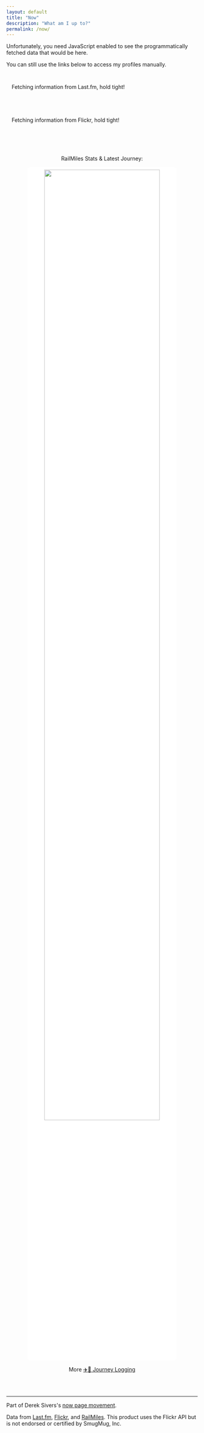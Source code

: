 ```yaml
---
layout: default
title: "Now"
description: "What am I up to?"
permalink: /now/
---
```


<!-- lazy inline style rocks, change my mind -->
<style>
header#page-header {
	margin-bottom: 2em;
}

#lastfm, #statuscafe, #flickr, #planestrains {
	margin-bottom: 2em;
	padding: 1em;
	border: 1px solid var(--c);
}

#lastfm div, #statuscafe div {
	display: flex;
	align-items: center;
	margin-bottom: 1em;
}

#lastfm div img {
	flex: 1;
	width: 20%;
	margin: 0.5em 1em 0 0;
	aspect-ratio: 1/1;
	border-radius: 8px;
}

#statuscafe div span#statuscafe-face {
	flex: 1;
	margin-right: 0.5em;
	text-align: center;
	font-size: 2em;
}

#lastfm div p {
	flex: 5;
}

#statuscafe div p {
	flex: 10;
}


#flickr figure {
	margin: 0;
}

#flickr p {
	margin-top: 0;
}

#flickr img {
	width: 100%;
	border-radius: 8px;
}

a.img-link {
	border-bottom: none !important; /* we love !important */
}

a.img-link:hover img, a.img-link:focus img {
	opacity: 0.8;
}

#planestrains {
	text-align: center;
}

#planestrains img {
	width: 80%;
	padding: 0.5em;
	border-radius: 8px;
	background-color: var(--cLightest, #fff);
}
</style>


<noscript>
<p>Unfortunately, you need JavaScript enabled to see the programmatically fetched data that would be here.</p>
<p>You can still use the links below to access my profiles manually.</p>
</noscript>

<!-- <div id="statuscafe"><p>Fetching information from status.cafe, hold tight!</p></div> -->

<div id="lastfm"><p>Fetching information from Last.fm, hold tight!</p></div>

<div id="flickr"><p>Fetching information from Flickr, hold tight!</p></div>

<div id="planestrains">
	<p>RailMiles Stats &amp; Latest Journey:</p>
	<a href="https://yom.railmiles.me" class="img-link"><img src="https://public.railmiles.me/signatures/3560e69400242162df2413a6e10a1264.png"></a>
	<p>More <a href="{{ site.baseurl }}/journey-logging"><span class="emoji-icon">✈️</span><span class="emoji-icon">🚂</span> Journey Logging</a></p>
</div>

---


Part of Derek Sivers's [now page movement](https://nownownow.com/about).

Data from [Last.fm](https://www.last.fm/user/itsmeimtom), [Flickr](https://www.flickr.com/photos/imtom), and [RailMiles](https://yom.railmiles.me). This product uses the Flickr API but is not endorsed or certified by SmugMug, Inc.

<script src="{{ site.baseurl }}/static/js/now.js">